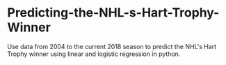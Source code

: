 # Predicting-the-NHL-s-Hart-Trophy-Winner
Use data from 2004 to the current 2018 season to predict the NHL's Hart Trophy winner using linear and logistic regression in python. 
